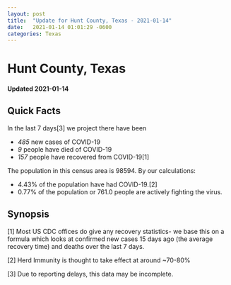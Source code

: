 ```yaml
---
layout: post
title:  "Update for Hunt County, Texas - 2021-01-14"
date:   2021-01-14 01:01:29 -0600
categories: Texas
---
```


# Hunt County, Texas
#### Updated 2021-01-14

## Quick Facts

In the last 7 days[3] we project there have been
- *485* new cases of COVID-19
- *9* people have died of COVID-19
- *157* people have recovered from COVID-19[1]

The population in this census area is 98594. By our calculations:
- 4.43% of the population have had COVID-19.[2]
- 0.77% of the population or 761.0 people are actively fighting the virus.

## Synopsis




[1] Most US CDC offices do give any recovery statistics- we base this on a formula which looks at confirmed new cases
15 days ago (the average recovery time) and deaths over the last 7 days.

[2] Herd Immunity is thought to take effect at around ~70-80%

[3] Due to reporting delays, this data may be incomplete.
 
    
